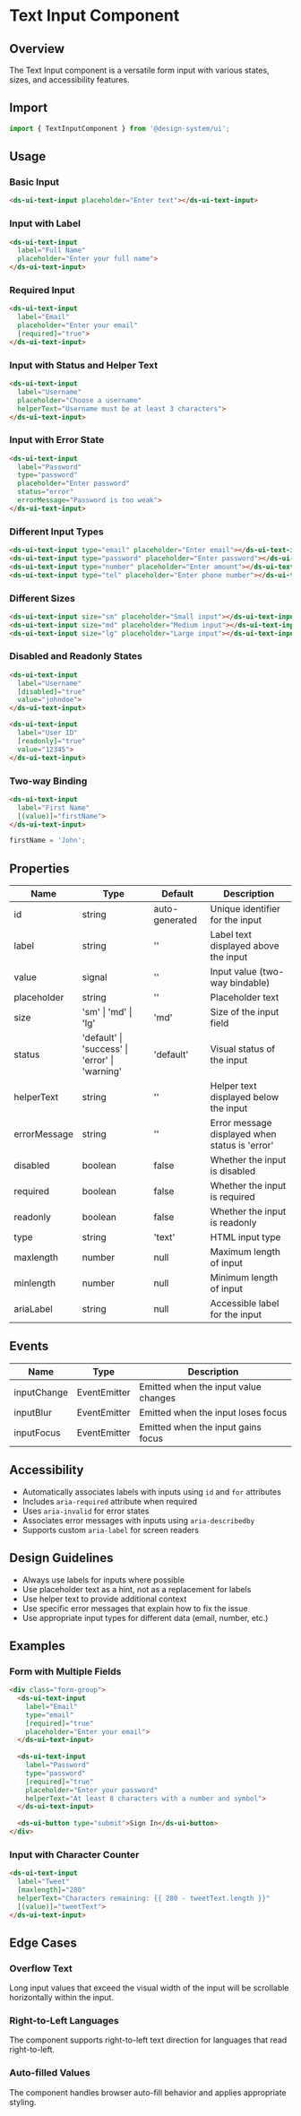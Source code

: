 # Text Input Component

## Overview
The Text Input component is a versatile form input with various states, sizes, and accessibility features.

## Import
```typescript
import { TextInputComponent } from '@design-system/ui';
```

## Usage

### Basic Input
```html
<ds-ui-text-input placeholder="Enter text"></ds-ui-text-input>
```

### Input with Label
```html
<ds-ui-text-input 
  label="Full Name" 
  placeholder="Enter your full name">
</ds-ui-text-input>
```

### Required Input
```html
<ds-ui-text-input 
  label="Email" 
  placeholder="Enter your email" 
  [required]="true">
</ds-ui-text-input>
```

### Input with Status and Helper Text
```html
<ds-ui-text-input 
  label="Username" 
  placeholder="Choose a username" 
  helperText="Username must be at least 3 characters">
</ds-ui-text-input>
```

### Input with Error State
```html
<ds-ui-text-input 
  label="Password" 
  type="password" 
  placeholder="Enter password" 
  status="error" 
  errorMessage="Password is too weak">
</ds-ui-text-input>
```

### Different Input Types
```html
<ds-ui-text-input type="email" placeholder="Enter email"></ds-ui-text-input>
<ds-ui-text-input type="password" placeholder="Enter password"></ds-ui-text-input>
<ds-ui-text-input type="number" placeholder="Enter amount"></ds-ui-text-input>
<ds-ui-text-input type="tel" placeholder="Enter phone number"></ds-ui-text-input>
```

### Different Sizes
```html
<ds-ui-text-input size="sm" placeholder="Small input"></ds-ui-text-input>
<ds-ui-text-input size="md" placeholder="Medium input"></ds-ui-text-input>
<ds-ui-text-input size="lg" placeholder="Large input"></ds-ui-text-input>
```

### Disabled and Readonly States
```html
<ds-ui-text-input 
  label="Username" 
  [disabled]="true" 
  value="johndoe">
</ds-ui-text-input>

<ds-ui-text-input 
  label="User ID" 
  [readonly]="true" 
  value="12345">
</ds-ui-text-input>
```

### Two-way Binding
```html
<ds-ui-text-input 
  label="First Name" 
  [(value)]="firstName">
</ds-ui-text-input>
```

```typescript
firstName = 'John';
```

## Properties

| Name | Type | Default | Description |
|------|------|---------|-------------|
| id | string | auto-generated | Unique identifier for the input |
| label | string | '' | Label text displayed above the input |
| value | signal<string> | '' | Input value (two-way bindable) |
| placeholder | string | '' | Placeholder text |
| size | 'sm' \| 'md' \| 'lg' | 'md' | Size of the input field |
| status | 'default' \| 'success' \| 'error' \| 'warning' | 'default' | Visual status of the input |
| helperText | string | '' | Helper text displayed below the input |
| errorMessage | string | '' | Error message displayed when status is 'error' |
| disabled | boolean | false | Whether the input is disabled |
| required | boolean | false | Whether the input is required |
| readonly | boolean | false | Whether the input is readonly |
| type | string | 'text' | HTML input type |
| maxlength | number | null | Maximum length of input |
| minlength | number | null | Minimum length of input |
| ariaLabel | string | null | Accessible label for the input |

## Events

| Name | Type | Description |
|------|------|-------------|
| inputChange | EventEmitter<string> | Emitted when the input value changes |
| inputBlur | EventEmitter<FocusEvent> | Emitted when the input loses focus |
| inputFocus | EventEmitter<FocusEvent> | Emitted when the input gains focus |

## Accessibility
- Automatically associates labels with inputs using `id` and `for` attributes
- Includes `aria-required` attribute when required
- Uses `aria-invalid` for error states
- Associates error messages with inputs using `aria-describedby`
- Supports custom `aria-label` for screen readers

## Design Guidelines
- Always use labels for inputs where possible
- Use placeholder text as a hint, not as a replacement for labels
- Use helper text to provide additional context
- Use specific error messages that explain how to fix the issue
- Use appropriate input types for different data (email, number, etc.)

## Examples

### Form with Multiple Fields
```html
<div class="form-group">
  <ds-ui-text-input 
    label="Email" 
    type="email" 
    [required]="true" 
    placeholder="Enter your email">
  </ds-ui-text-input>
  
  <ds-ui-text-input 
    label="Password" 
    type="password" 
    [required]="true" 
    placeholder="Enter your password"
    helperText="At least 8 characters with a number and symbol">
  </ds-ui-text-input>
  
  <ds-ui-button type="submit">Sign In</ds-ui-button>
</div>
```

### Input with Character Counter
```html
<ds-ui-text-input 
  label="Tweet" 
  [maxlength]="280" 
  helperText="Characters remaining: {{ 280 - tweetText.length }}"
  [(value)]="tweetText">
</ds-ui-text-input>
```

## Edge Cases

### Overflow Text
Long input values that exceed the visual width of the input will be scrollable horizontally within the input.

### Right-to-Left Languages
The component supports right-to-left text direction for languages that read right-to-left.

### Auto-filled Values
The component handles browser auto-fill behavior and applies appropriate styling.
